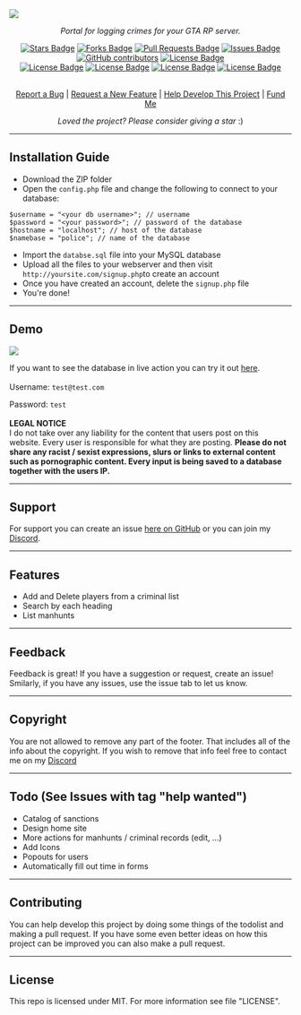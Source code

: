 <img src="https://cdn.discordapp.com/attachments/820416224005586945/886610886377230377/rp-police-database.png">
<p align="center"><i>Portal for logging crimes for your GTA RP server.</i></p>
<div align="center">
  <a href="https://github.com/roo7k1d/Rp-police-database/stargazers"><img src="https://img.shields.io/github/stars/roo7k1d/rp-police-database?color=yellow" alt="Stars Badge"/></a>
<a href="https://github.com/roo7k1d/rp-police-database/network/members"><img src="https://img.shields.io/github/forks/roo7k1d/rp-police-database?color=orange" alt="Forks Badge"/></a>
<a href="https://github.com/roo7k1d/rp-police-database/pulls"><img src="https://img.shields.io/github/issues-pr/roo7k1d/rp-police-database" alt="Pull Requests Badge"/></a>
<a href="https://github.com/roo7k1d/rp-police-database/issues"><img src="https://img.shields.io/github/issues/roo7k1d/rp-police-database" alt="Issues Badge"/></a>
<a href="https://github.com/roo7k1d/rp-police-database/graphs/contributors"><img alt="GitHub contributors" src="https://img.shields.io/github/contributors/roo7k1d/rp-police-database?color=2b9348"></a>
<a href="https://github.com/roo7k1d/rp-police-database/blob/master/LICENSE"><img src="https://img.shields.io/github/license/roo7k1d/rp-police-database?color=2b9348" alt="License Badge"/></a>
<br>
<a href="https://github.com/roo7k1d/rp-police-database/"><img src="https://img.shields.io/github/repo-size/roo7k1d/rp-police-database?color=important" alt="License Badge"/></a>
<a href="https://github.com/roo7k1d/rp-police-database/"><img src="https://img.shields.io/tokei/lines/github/roo7k1d/rp-police-database?color=yellowgreen" alt="License Badge"/></a>
<a href="https://github.com/roo7k1d/rp-police-database/releases"><img src="https://img.shields.io/github/v/release/roo7k1d/rp-police-database?color=success" alt="License Badge"/></a>
<a href="https://github.com/roo7k1d/rp-police-database/commits"><img src="https://img.shields.io/github/last-commit/roo7k1d/rp-police-database" alt="License Badge"/></a>
</div>
<br>
<p align="center"><a href="https://github.com/roo7k1d/rp-police-database/issues">Report a Bug</a> | <a href="https://github.com/roo7k1d/rp-police-database/issues">Request a New Feature</a> | <a href="https://github.com/roo7k1d/rp-police-database/pulls">Help Develop This Project</a> | <a href="https://ko-fi.com/RootK1d">Fund Me</a></p>
<p align="center"><i>Loved the project? Please consider giving a star</i> :)</p>

<hr>

## Installation Guide
- Download the ZIP folder
- Open the `config.php` file and change the following to connect to your database:
```
$username = "<your db username>"; // username
$password = "<your password>"; // password of the database
$hostname = "localhost"; // host of the database
$namebase = "police"; // name of the database
```
- Import the `databse.sql` file into your MySQL database
- Upload all the files to your webserver and then visit `http://yoursite.com/signup.php`to create an account
- Once you have created an account, delete the `signup.php` file
- You're done!

<hr>

## Demo
<img src="https://i.imgur.com/pPQvdmu.png">

If you want to see the database in live action you can try it out [here](https://rootk1d.xyz/police).
<br>
<br>
Username: `test@test.com`

Password: `test`
<br>
<br>
<b>LEGAL NOTICE</b>
<br>
I do not take over any liability for the content that users post on this website. Every user is responsible for what they are posting. <b>Please do not share any racist / sexist expressions, slurs or links to external content such as pornographic content. Every input is being saved to a database together with the users IP.</b>

<hr>

## Support
For support you can create an issue [here on GitHub](https://github.com/rootk1d/RP-Police-Database/issues) or you can join my [Discord](https://discord.gg/QQaWvMkFbs).

<hr>

## Features
- Add and Delete players from a criminal list
- Search by each heading
- List manhunts

<hr>

## Feedback
Feedback is great! If you have a suggestion or request, create an issue! Smilarly, if you have any issues, use the issue tab to let us know.

<hr>

## Copyright
You are not allowed to remove any part of the footer. That includes all of the info about the copyright. If you wish to remove that info feel free to contact me on my [Discord](https://discord.gg/QQaWvMkFbs)

<hr>

## Todo (See Issues with tag "help wanted")
- Catalog of sanctions
- Design home site
- More actions for manhunts / criminal records (edit, ...)
- Add Icons
- Popouts for users
- Automatically fill out time in forms

<hr>

## Contributing
You can help develop this project by doing some things of the todolist and making a pull request. If you have some even better ideas on how this project can be improved you can also make a pull request.

<hr>

## License
This repo is licensed under MIT. For more information see file "LICENSE".

